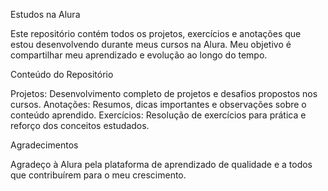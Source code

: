 Estudos na Alura


Este repositório contém todos os projetos, exercícios e anotações que estou desenvolvendo durante meus cursos na Alura. Meu objetivo é compartilhar meu aprendizado e evolução ao longo do tempo.

Conteúdo do Repositório


Projetos: Desenvolvimento completo de projetos e desafios propostos nos cursos.
Anotações: Resumos, dicas importantes e observações sobre o conteúdo aprendido.
Exercícios: Resolução de exercícios para prática e reforço dos conceitos estudados.


Agradecimentos

Agradeço à Alura pela plataforma de aprendizado de qualidade e a todos que contribuírem para o meu crescimento.
